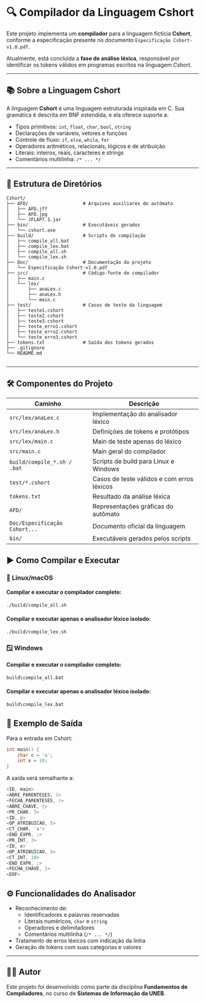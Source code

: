 # 🔍 Compilador da Linguagem Cshort

Este projeto implementa um **compilador** para a linguagem fictícia **Cshort**, conforme a especificação presente no documento `Especificação Cshort-v1.0.pdf`.

Atualmente, está concluída a **fase de análise léxica**, responsável por identificar os tokens válidos em programas escritos na linguagem Cshort.

---

## 📚 Sobre a Linguagem Cshort

A linguagem **Cshort** é uma linguagem estruturada inspirada em C. Sua gramática é descrita em BNF estendida, e ela oferece suporte a:

- Tipos primitivos: `int`, `float`, `char`, `bool`, `string`
- Declarações de variáveis, vetores e funções
- Controle de fluxo: `if`, `else`, `while`, `for`
- Operadores aritméticos, relacionais, lógicos e de atribuição
- Literais: inteiros, reais, caracteres e strings
- Comentários multilinha: `/* ... */`

---

## 📁 Estrutura de Diretórios

```plaintext
Cshort/
├── AFD/                    # Arquivos auxiliares do autômato
│   ├── AFD.jff
│   ├── AFD.jpg
│   └── JFLAP7.1.jar
├── bin/                    # Executáveis gerados
│   └── cshort.exe
├── build/                  # Scripts de compilação
│   ├── compile_all.bat
│   ├── compile_lex.bat
│   ├── compile_all.sh
│   └── compile_lex.sh
├── Doc/                    # Documentação do projeto
│   └── Especificação Cshort-v1.0.pdf
├── src/                    # Código-fonte do compilador
│   ├── main.c
│   └── lex/
│       ├── anaLex.c
│       ├── anaLex.h
│       └── main.c
├── test/                   # Casos de teste da linguagem
│   ├── teste1.cshort
│   ├── teste2.cshort
│   ├── teste3.cshort
│   ├── teste_erro1.cshort
│   ├── teste_erro2.cshort
│   └── teste_erro3.cshort
├── tokens.txt              # Saída dos tokens gerados
├── .gitignore
└── README.md


```

---


## 🛠 Componentes do Projeto

| Caminho                          | Descrição                                       |
|----------------------------------|-------------------------------------------------|
| `src/lex/anaLex.c`               | Implementação do analisador léxico             |
| `src/lex/anaLex.h`               | Definições de tokens e protótipos              |
| `src/lex/main.c`                 | Main de teste apenas do léxico                 |
| `src/main.c`                     | Main geral do compilador                       |
| `build/compile_*.sh / .bat`      | Scripts de build para Linux e Windows          |
| `test/*.cshort`                  | Casos de teste válidos e com erros léxicos     |
| `tokens.txt`                     | Resultado da análise léxica                    |
| `AFD/`                           | Representações gráficas do autômato            |
| `Doc/Especificação Cshort...`    | Documento oficial da linguagem                 |
| `bin/`                           | Executáveis gerados pelos scripts              |



## ▶️ Como Compilar e Executar

### 🐧 Linux/macOS

#### Compilar e executar o compilador completo:
```bash
./build/compile_all.sh
```

#### Compilar e executar apenas o analisador léxico isolado:
```bash
./build/compile_lex.sh
```

### 🪟 Windows

#### Compilar e executar o compilador completo:

```cmd
build\compile_all.bat
```

#### Compilar e executar apenas o analisador léxico isolado:

```cmd
build\compile_lex.bat
```

## 🧪 Exemplo de Saída

Para a entrada em Cshort:

```c
int main() {
    char c = 'a';
    int x = 10;
}
```
A saída será semalhante a:

```c
<ID, main>
<ABRE_PARENTESES, (>
<FECHA_PARENTESES, )>
<ABRE_CHAVE, {>
<PR_CHAR, 5>
<ID, c>
<OP_ATRIBUICAO, 5>
<CT_CHAR, 'a'>
<END_EXPR, ;>
<PR_INT, 3>
<ID, x>
<OP_ATRIBUICAO, 5>
<CT_INT, 10>
<END_EXPR, ;>
<FECHA_CHAVE, }>
<EOF>
```

## ⚙️ Funcionalidades do Analisador

- Reconhecimento de:
  - Identificadores e palavras reservadas
  - Literais numéricos, `char` e `string`
  - Operadores e delimitadores
  - Comentários multilinha (`/* ... */`)
- Tratamento de erros léxicos com indicação da linha
- Geração de tokens com suas categorias e valores


---


## 👨‍💻 Autor

Este projeto foi desenvolvido como parte da disciplina **Fundamentos de Compiladores**, no curso de **Sistemas de Informação da UNEB**.
